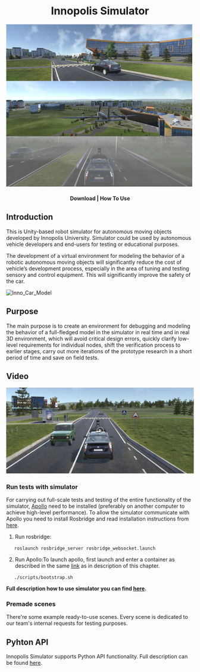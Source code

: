 <h1 align="center">Innopolis Simulator</h1>

<!-- div align="center">
<a href="https://github.com/serjkopylov/InnoSimulator/releases/latest">
<img src="https://img.shields.io/github/release-pre/serjkopylov/InnoSimulator.svg" alt="Github release" /></a>
<a href="">
<img src="https://img.shields.io/github/downloads/serjkopylov/InnoSimulator/total.svg" alt="Release downloads" /></a>
</div>
-->

<a href="Docs/Media/SimHeaderHD.png"><img src="Docs/Media/SimHeaderHD.png" style="width: 500px; max-width: 100%; height: auto" title="SimHeaderHD" /></a>
<div align="center">
  <h4>
    <a href="http://cordelia.university.innopolis.ru/Simulation/InnoSimulator/tags/Build" style="text-decoration: none">
    Download</a>
    <span> | </span>
   <a href="Docs/HowToUse.md" style="text-decoration: 
   none">How To Use</a> 
  </h4>
</div>

## Introduction
This is Unity-based robot simulator for autonomous moving objects developed by Innopolis University. Simulator could be used by autonomous vehicle developers and end-users for testing or educational purposes.

The development of a virtual environment for modeling the behavior of a robotic autonomous moving objects will significantly reduce the cost of vehicle’s development process, especially in the area of tuning and testing sensory and control equipment. This will significantly improve the safety of the car. 

![Inno_Car_Model](Docs/Media/SimView01.png)


## Purpose
The main purpose is to create an environment for debugging and modeling the behavior of a full-fledged model in the simulator in real time and in real 3D environment, which will avoid critical design errors, quickly clarify low-level requirements for individual nodes, shift the verification process to earlier stages, carry out more iterations of the prototype research in a short period of time and save on field tests.

## Video


[![Watch the video](Docs/Media/VidPreview.png)](Docs/Media/SimVid.mp4)


### Run tests with simulator
For carrying out full-scale tests and testing of the entire functionality of the simulator, [Apollo](https://github.com/lgsvl/apollo-5.0) need to be installed (preferably on another computer to achieve high-level performance). To allow the simulator communicate with Apollo you need to install Rosbridge and read installation instructions from [here](https://github.com/lgsvl/rosbridge_suite). 


1.  Run rosbridge:
```
   roslaunch rosbridge_server rosbridge_websocket.launch
```

2.  Run Apollo:To launch apollo, first launch and enter a container as described in the same [link](https://github.com/lgsvl/apollo) as in description of this chapter.
```
   ./scripts/bootstrap.sh
```

**Full description how to use simulator you can find [here](Docs/HowToUse.md).**

### Premade scenes
There're some example ready-to-use scenes. Every scene is dedicated to our team's internal requests for testing purposes. 

## Pyhton API
Innopolis Simulator supports Python API functionality. Full description can be found [here](Docs/PythonApi.md). 

